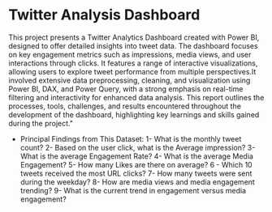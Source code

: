 
# Twitter Analysis Dashboard
This project presents a Twitter Analytics Dashboard created with Power BI, designed to offer detailed insights into tweet data. The dashboard focuses on key engagement metrics such as impressions, media views, and user interactions through clicks. It features a range of interactive visualizations, allowing users to explore tweet performance from multiple perspectives.It involved extensive data preprocessing, cleaning, and visualization using Power BI, DAX, and Power Query, with a strong emphasis on real-time filtering and interactivity for enhanced data analysis. This report outlines the processes, tools, challenges, and results encountered throughout the development of the dashboard, highlighting key learnings and skills gained during the project."
 
- Principal Findings from This Dataset:
1- What is the monthly tweet count?
2- Based on the user click, what is the Average impression?
3- What is the average Engagement Rate?
4- What is the average Media Engagement?
5- How many Likes are there on average?
 6 - Which 10 tweets received the most URL clicks?
 7- How many tweets were sent during the weekday?
 8- How are media views and media engagement trending?
 9- What is the current trend in engagement versus media engagement?
